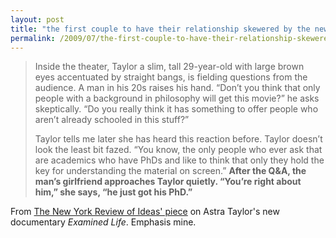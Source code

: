 ```yaml
---
layout: post
title: "the first couple to have their relationship skewered by the new york review of ideas"
permalink: /2009/07/the-first-couple-to-have-their-relationship-skewered-by-the-new-york-review-of-ideas.html
---
```


> Inside the theater, Taylor a slim, tall 29-year-old with large brown eyes accentuated by straight bangs, is fielding questions from the audience. A man in his 20s raises his hand. “Don’t you think that only people with a background in philosophy will get this movie?” he asks skeptically. “Do you really think it has something to offer people who aren’t already schooled in this stuff?”
> 
> Taylor tells me later she has heard this reaction before. Taylor doesn’t look the least bit fazed. “You know, the only people who ever ask that are academics who have PhDs and like to think that only they hold the key for understanding the material on screen.” **After the Q&A, the man’s girlfriend approaches Taylor quietly. “You’re right about him,” she says, “he just got his PhD.”**

From [The New York Review of Ideas' piece](http://www.newyorkreviewofideas.com/2009/06/age-of-enlightenment/) on Astra Taylor's new documentary _Examined Life_. Emphasis mine.